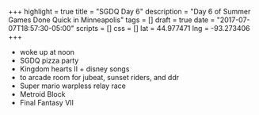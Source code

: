 +++
highlight = true
title = "SGDQ Day 6"
description = "Day 6 of Summer Games Done Quick in Minneapolis"
tags = []
draft = true
date = "2017-07-07T18:57:30-05:00"
scripts = []
css = []
lat = 44.977471
lng = -93.273406
+++

- woke up at noon
- SGDQ pizza party
- Kingdom hearts II + disney songs
- to arcade room for jubeat, sunset riders, and ddr
- Super mario warpless relay race
- Metroid Block
- Final Fantasy VII
